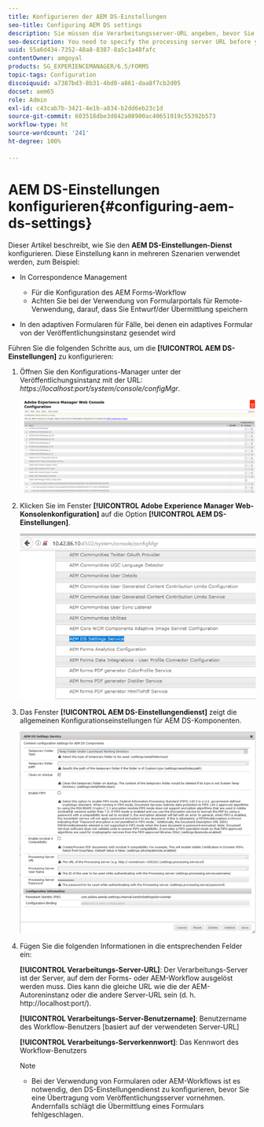 ```yaml
---
title: Konfigurieren der AEM DS-Einstellungen
seo-title: Configuring AEM DS settings
description: Sie müssen die Verarbeitungsserver-URL angeben, bevor Sie ein Formular senden.
seo-description: You need to specify the processing server URL before you submit a form.
uuid: 55a6d434-7352-48a8-8387-8a5c1a48fafc
contentOwner: amgoyal
products: SG_EXPERIENCEMANAGER/6.5/FORMS
topic-tags: Configuration
discoiquuid: a7387bd3-8b31-4bd0-a861-daa8f7cb2d05
docset: aem65
role: Admin
exl-id: c43cab7b-3421-4e1b-a834-b2dd6eb23c1d
source-git-commit: 603518dbe3d842a08900ac40651919c55392b573
workflow-type: ht
source-wordcount: '241'
ht-degree: 100%

---
```


# AEM DS-Einstellungen konfigurieren{#configuring-aem-ds-settings}

Dieser Artikel beschreibt, wie Sie den **AEM DS-Einstellungen-Dienst** konfigurieren. Diese Einstellung kann in mehreren Szenarien verwendet werden, zum Beispiel:

* In Correspondence Management

   * Für die Konfiguration des AEM Forms-Workflow
   * Achten Sie bei der Verwendung von Formularportals für Remote-Verwendung, darauf, dass Sie Entwurf/der Übermittlung speichern

* In den adaptiven Formularen für Fälle, bei denen ein adaptives Formular von der Veröffentlichungsinstanz gesendet wird

Führen Sie die folgenden Schritte aus, um die **[!UICONTROL AEM DS-Einstellungen]** zu konfigurieren:

1. Öffnen Sie den Konfigurations-Manager unter der Veröffentlichungsinstanz mit der URL:\
   *https://localhost:port/system/console/configMgr*.

   ![AEM-Web-Konsolenkonfiguration](assets/web_configuration_console_new.png)

1. Klicken Sie im Fenster **[!UICONTROL Adobe Experience Manager Web-Konsolenkonfiguration]** auf die Option **[!UICONTROL AEM DS-Einstellungen]**.

   ![DS-Einstellungen](assets/ds_settings_new.png)

1. Das Fenster **[!UICONTROL AEM DS-Einstellungendienst]** zeigt die allgemeinen Konfigurationseinstellungen für AEM DS-Komponenten.

   ![DS-Einstellungs-Service](assets/ds_settings_service_new.png)

1. Fügen Sie die folgenden Informationen in die entsprechenden Felder ein:

   **[!UICONTROL Verarbeitungs-Server-URL]**: Der Verarbeitungs-Server ist der Server, auf dem der Forms- oder AEM-Workflow ausgelöst werden muss. Dies kann die gleiche URL wie die der AEM-Autoreninstanz oder die andere Server-URL sein (d. h. http://localhost:port/).

   **[!UICONTROL Verarbeitungs-Server-Benutzername]**: Benutzername des Workflow-Benutzers [basiert auf der verwendeten Server-URL]

   **[!UICONTROL Verarbeitungs-Serverkennwort]**: Das Kennwort des Workflow-Benutzers

   >[!NOTE]
   >
   >
   >    
   >    
   >    * Bei der Verwendung von Formularen oder AEM-Workflows ist es notwendig, den DS-Einstellungendienst zu konfigurieren, bevor Sie eine Übertragung vom Veröffentlichungsserver vornehmen. Andernfalls schlägt die Übermittlung eines Formulars fehlgeschlagen.

